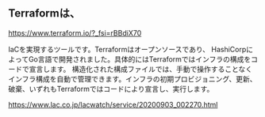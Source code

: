 ## Terraformは、
https://www.terraform.io/?_fsi=rBBdiX70

IaCを実現するツールです。Terraformはオープンソースであり、
HashiCorpによってGo言語で開発されました。具体的にはTerraformではインフラの構成をコードで宣言します。
構造化された構成ファイルでは、手動で操作することなくインフラ構成を自動で管理できます。インフラの初期プロビジョニング、更新、破棄、いずれもTerraformではコードにより宣言し、実行します。

https://www.lac.co.jp/lacwatch/service/20200903_002270.html

